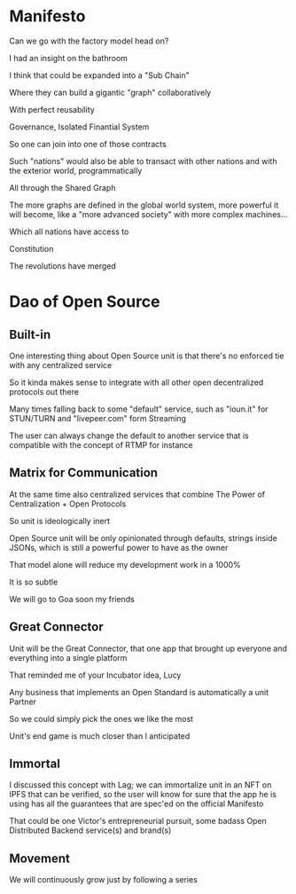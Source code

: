 # Manifesto

Can we go with the factory model head on?

I had an insight on the bathroom

I think that could be expanded into a "Sub Chain"

Where they can build a gigantic "graph" collaboratively

With perfect reusability

Governance, Isolated Finantial System

So one can join into one of those contracts

Such "nations" would also be able to transact with other nations and with the exterior world, programmatically

All through the Shared Graph

The more graphs are defined in the global world system, more powerful it will become, like a "more advanced society" with more complex machines...

Which all nations have access to

Constitution

The revolutions have merged

# Dao of Open Source

## Built-in

One interesting thing about Open Source unit is that there's no enforced tie with any centralized service

So it kinda makes sense to integrate with all other open decentralized protocols out there

Many times falling back to some "default" service, such as "ioun.it" for STUN/TURN and "livepeer.com" form Streaming

The user can always change the default to another service that is compatible with the concept of RTMP for instance 

## Matrix for Communication 

At the same time also centralized services that combine The Power of Centralization + Open Protocols

So unit is ideologically inert

Open Source unit will be only opinionated through defaults, strings inside JSONs, which is still a powerful power to have as the owner

That model alone will reduce my development work in a 1000%

It is so subtle

We will go to Goa soon my friends

## Great Connector

Unit will be the Great Connector, that one app that brought up everyone and everything into a single platform

That reminded me of your Incubator idea, Lucy

Any business that implements an Open Standard is automatically a unit Partner

So we could simply pick the ones we like the most 

Unit's end game is much closer than I anticipated

## Immortal

I discussed this concept with Lag; we can immortalize unit in an NFT on IPFS that can be verified, so the user will know for sure that the app he is using has all the guarantees that are spec'ed on the official Manifesto

That could be one Victor's entrepreneurial pursuit, some badass Open Distributed Backend service(s) and brand(s)

## Movement

We will continuously grow just by following a series 